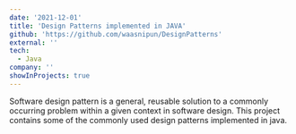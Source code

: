 ```yaml
---
date: '2021-12-01'
title: 'Design Patterns implemented in JAVA'
github: 'https://github.com/waasnipun/DesignPatterns'
external: ''
tech:
  - Java
company: ''
showInProjects: true
---
```


Software design pattern is a general, reusable solution to a commonly occurring problem within a given context in software design. This project contains some of the commonly used design patterns implemented in java.
